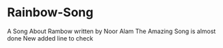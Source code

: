 # Rainbow-Song
A Song About Rambow written by Noor Alam 
The Amazing Song is almost done
New added line to check

